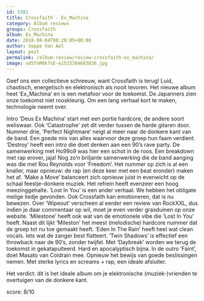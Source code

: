 ```yaml
---
id: 5381
title: Crossfaith - Ex_Machina
category: Album reviews
groups: Crossfaith
album: Ex_Machina
date: 2018-08-04T08:29:05+00:00
author: Seppe Van Ael
layout: post
permalink: /album-review/review-crossfaith-ex_machina/
image: vd5fnM0k7sE-e1533304683836.jpg
---
```

Geef ons een collectieve schreeuw, want Crossfaith is terug! Luid, chaotisch, energetisch en elektronisch als nooit tevoren. Het nieuwe album heet ‘Ex_Machina’ en is een metafoor voor de toekomst. De Japanners zien onze toekomst niet rooskleurig. Om een lang verhaal kort te maken, technologie neemt over.

Intro ‘Deus Ex Machina’ start met een portie hardcore, de andere soort weliswaar. Ook ‘Catastrophe’ zet dit verder tussen de harde gitaren door. Nummer drie, ‘Perfect Nightmare’ neigt al meer naar de donkere kant van de band. Een goede mix van alles waarvoor deze groep hun faam verdient. ‘Destroy’ heeft een intro die doet denken aan een 90’s rave party. De samenwerking met Ho99o9 was hier een schot in de roos. Een breakdown met rap erover, jaja! Nog zo’n briljante samenwerking die de band aanging was die met Rou Reynolds voor ‘Freedom’. Het nummer op zich is al een knaller, maar opnieuw: de rap (en deze keer met een beat eronder) maken het af. ‘Make a Move’ balanceert zich opnieuw juist in evenwicht op de schaal feestje-donkere muziek. Het refrein heeft evenzeer een hoog meezinggehalte. ‘Lost In You’ is een ander verhaal. We hebben het obligate melige liedje gevonden. Ook Crossfaith kan emotioneren, dat is nu bewezen. Over ‘Wipeout’ verscheen al eerder een review van RockXXL, dus indien je daar commentaar op wil, moet je even verder grasduinen op onze website. ‘Milestone’ heeft ook wat van de emotionele vibe die ‘Lost In You’ heeft. Naast dit lijkt ‘Mileston’ het meest (melodische) hardcore nummer dat de groep tot nu toe gemaakt heeft. ‘Eden In The Rain’ heeft heel wat clean vocals. Iets wat de zanger best flatteert. ‘Twin Shadows’ is effectief een throwback naar de 90’s, zonder twijfel. Met ‘Daybreak’ worden we terug de toekomst in gekatapulteerd. Hard en apocalyptisch bijna. In de outro ‘Faint’, doet Masato van Coldrain mee. Opnieuw het bewijs van goede beslissingen nemen. Met sterke lyrics en screams + rap, een ideale afsluiter.

Het verdict: dit is het ideale album om je elektronische (muziek-)vrienden te overtuigen van de donkere kant.

score: 8/10

&nbsp;